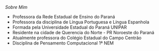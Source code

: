 *Sobre Mim*
- Professora da Rede Estadual de Ensino do Paraná 
- Professora da disciplina  de Língua Portuguesa e Língua Espanhola 
- Formada pela Universidade Estadual do Paraná UNIPAR 
- Residente na cidade de Querencia do Norte - PR  Noroeste do Paraná 
- Atualmente professora do Colégio Estadual do Campo Centrão 
- Disciplina de Pensamento Computacional 1ª NEM 



